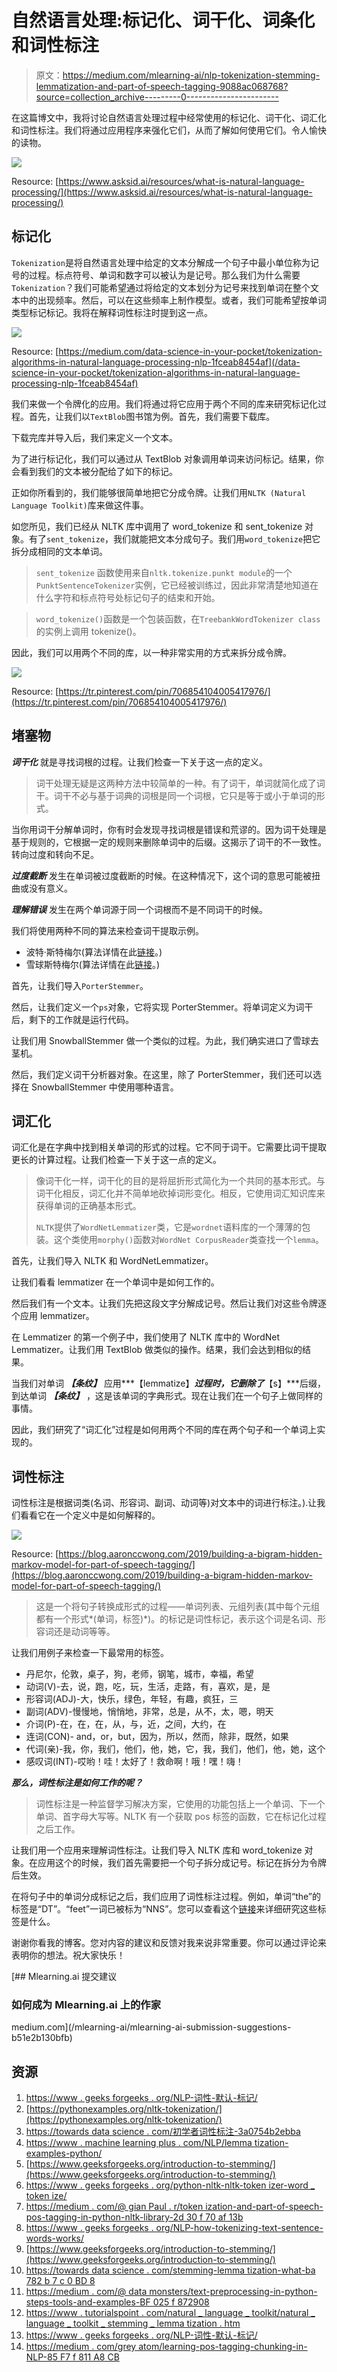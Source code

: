 # 自然语言处理:标记化、词干化、词条化和词性标注

> 原文：<https://medium.com/mlearning-ai/nlp-tokenization-stemming-lemmatization-and-part-of-speech-tagging-9088ac068768?source=collection_archive---------0----------------------->

在这篇博文中，我将讨论自然语言处理过程中经常使用的标记化、词干化、词汇化和词性标注。我们将通过应用程序来强化它们，从而了解如何使用它们。令人愉快的读物。

![](img/5e33153062c8851e5d06923f2f4d5e13.png)

Resource: [https://www.asksid.ai/resources/what-is-natural-language-processing/](https://www.asksid.ai/resources/what-is-natural-language-processing/)

## 标记化

`Tokenization`是将自然语言处理中给定的文本分解成一个句子中最小单位称为记号的过程。标点符号、单词和数字可以被认为是记号。那么我们为什么需要`Tokenization`？我们可能希望通过将给定的文本划分为记号来找到单词在整个文本中的出现频率。然后，可以在这些频率上制作模型。或者，我们可能希望按单词类型标记标记。我将在解释词性标注时提到这一点。

![](img/c34d2ecfc8b032da823d107f5c0cc8ab.png)

Resource: [https://medium.com/data-science-in-your-pocket/tokenization-algorithms-in-natural-language-processing-nlp-1fceab8454af](/data-science-in-your-pocket/tokenization-algorithms-in-natural-language-processing-nlp-1fceab8454af)

我们来做一个令牌化的应用。我们将通过将它应用于两个不同的库来研究标记化过程。首先，让我们以`TextBlob`图书馆为例。首先，我们需要下载库。

下载完库并导入后，我们来定义一个文本。

为了进行标记化，我们可以通过从 TextBlob 对象调用单词来访问标记。结果，你会看到我们的文本被分配给了如下的标记。

正如你所看到的，我们能够很简单地把它分成令牌。让我们用`NLTK (Natural Language Toolkit)`库来做这件事。

如您所见，我们已经从 NLTK 库中调用了 word_tokenize 和 sent_tokenize 对象。有了`sent_tokenize`，我们就能把文本分成句子。我们用`word_tokenize`把它拆分成相同的文本单词。

> `sent_tokenize` 函数使用来自`nltk.tokenize.punkt module`的一个`PunktSentenceTokenizer`实例，它已经被训练过，因此非常清楚地知道在什么字符和标点符号处标记句子的结束和开始。

> `word_tokenize()`函数是一个包装函数，在`TreebankWordTokenizer class`的实例上调用 tokenize()。

因此，我们可以用两个不同的库，以一种非常实用的方式来拆分成令牌。

![](img/f161eb4d4e6a35055de5538c4d394855.png)

Resource: [https://tr.pinterest.com/pin/706854104005417976/](https://tr.pinterest.com/pin/706854104005417976/)

## 堵塞物

***词干化*** 就是寻找词根的过程。让我们检查一下关于这一点的定义。

> 词干处理无疑是这两种方法中较简单的一种。有了词干，单词就简化成了词干。词干不必与基于词典的词根是同一个词根，它只是等于或小于单词的形式。

当你用词干分解单词时，你有时会发现寻找词根是错误和荒谬的。因为词干处理是基于规则的，它根据一定的规则来删除单词中的后缀。这揭示了词干的不一致性。转向过度和转向不足。

***过度截断*** 发生在单词被过度截断的时候。在这种情况下，这个词的意思可能被扭曲或没有意义。

***理解错误*** 发生在两个单词源于同一个词根而不是不同词干的时候。

我们将使用两种不同的算法来检查词干提取示例。

*   波特·斯特梅尔(算法详情在此[链接](https://vijinimallawaarachchi.com/2017/05/09/porter-stemming-algorithm/)。)
*   雪球斯特梅尔(算法详情在此[链接](https://snowballstem.org/algorithms/porter/stemmer.html)。)

首先，让我们导入`PorterStemmer`。

然后，让我们定义一个`ps`对象，它将实现 PorterStemmer。将单词定义为词干后，剩下的工作就是运行代码。

让我们用 SnowballStemmer 做一个类似的过程。为此，我们确实进口了雪球去茎机。

然后，我们定义词干分析器对象。在这里，除了 PorterStemmer，我们还可以选择在 SnowballStemmer 中使用哪种语言。

## 词汇化

词汇化是在字典中找到相关单词的形式的过程。它不同于词干。它需要比词干提取更长的计算过程。让我们检查一下关于这一点的定义。

> 像词干化一样，词干化的目的是将屈折形式简化为一个共同的基本形式。与词干化相反，词汇化并不简单地砍掉词形变化。相反，它使用词汇知识库来获得单词的正确基本形式。
> 
> `NLTK`提供了`WordNetLemmatizer`类，它是`wordnet`语料库的一个薄薄的包装。这个类使用`morphy()`函数对`WordNet CorpusReader`类查找一个`lemma`。

首先，让我们导入 NLTK 和 WordNetLemmatizer。

让我们看看 lemmatizer 在一个单词中是如何工作的。

然后我们有一个文本。让我们先把这段文字分解成记号。然后让我们对这些令牌逐个应用 lemmatizer。

在 Lemmatizer 的第一个例子中，我们使用了 NLTK 库中的 WordNet Lemmatizer。让我们用 TextBlob 做类似的操作。结果，我们会达到相似的结果。

当我们对单词 ***【条纹】*** 应用***【lemmatize】***过程时，它删除了***【s】***后缀，到达单词 ***【条纹】*** ，这是该单词的字典形式。现在让我们在一个句子上做同样的事情。

因此，我们研究了“词汇化”过程是如何用两个不同的库在两个句子和一个单词上实现的。

## 词性标注

词性标注是根据词类(名词、形容词、副词、动词等)对文本中的词进行标注。).让我们看看它在一个定义中是如何解释的。

![](img/8300c43c22985da5044395a4a78ab028.png)

Resource: [https://blog.aaronccwong.com/2019/building-a-bigram-hidden-markov-model-for-part-of-speech-tagging/](https://blog.aaronccwong.com/2019/building-a-bigram-hidden-markov-model-for-part-of-speech-tagging/)

> 这是一个将句子转换成形式的过程——单词列表、元组列表(其中每个元组都有一个形式*(单词，标签)*)。的标记是词性标记，表示这个词是名词、形容词还是动词等等。

让我们用例子来检查一下最常用的标签。

*   丹尼尔，伦敦，桌子，狗，老师，钢笔，城市，幸福，希望
*   动词(V)-去，说，跑，吃，玩，生活，走路，有，喜欢，是，是
*   形容词(ADJ)-大，快乐，绿色，年轻，有趣，疯狂，三
*   副词(ADV)-慢慢地，悄悄地，非常，总是，从不，太，嗯，明天
*   介词(P)-在，在，在，从，与，近，之间，大约，在
*   连词(CON)- and，or，but，因为，所以，然而，除非，既然，如果
*   代词(亲)-我，你，我们，他们，他，她，它，我，我们，他们，他，她，这个
*   感叹词(INT)-哎哟！哇！太好了！救命啊！哦！嘿！嗨！

***那么，词性标注是如何工作的呢？***

> 词性标注是一种监督学习解决方案，它使用的功能包括上一个单词、下一个单词、首字母大写等。NLTK 有一个获取 pos 标签的函数，它在标记化过程之后工作。

让我们用一个应用来理解词性标注。让我们导入 NLTK 库和 word_tokenize 对象。在应用这个的时候，我们首先需要把一个句子拆分成记号。标记在拆分为令牌后生效。

在将句子中的单词分成标记之后，我们应用了词性标注过程。例如，单词“the”的标签是“DT”。“feet”一词已被标为“NNS”。您可以查看这个[链接](https://www.ling.upenn.edu/courses/Fall_2003/ling001/penn_treebank_pos.html)来详细研究这些标签是什么。

谢谢你看我的博客。您对内容的建议和反馈对我来说非常重要。你可以通过评论来表明你的想法。祝大家快乐！

[](/mlearning-ai/mlearning-ai-submission-suggestions-b51e2b130bfb) [## Mlearning.ai 提交建议

### 如何成为 Mlearning.ai 上的作家

medium.com](/mlearning-ai/mlearning-ai-submission-suggestions-b51e2b130bfb) 

## 资源

1.  [https://www . geeks forgeeks . org/NLP-词性-默认-标记/](https://www.geeksforgeeks.org/nlp-part-of-speech-default-tagging/)
2.  [https://pythonexamples.org/nltk-tokenization/](https://pythonexamples.org/nltk-tokenization/)
3.  [https://towards data science . com/初学者词性标注-3a0754b2ebba](https://towardsdatascience.com/part-of-speech-tagging-for-beginners-3a0754b2ebba)
4.  [https://www . machine learning plus . com/NLP/lemma tization-examples-python/](https://www.machinelearningplus.com/nlp/lemmatization-examples-python/)
5.  [https://www.geeksforgeeks.org/introduction-to-stemming/](https://www.geeksforgeeks.org/introduction-to-stemming/)
6.  [https://www . geeks forgeeks . org/python-nltk-nltk-token izer-word _ token ize/](https://www.geeksforgeeks.org/python-nltk-nltk-tokenizer-word_tokenize/)
7.  [https://medium . com/@ gian Paul . r/token ization-and-part-of-speech-pos-tagging-in-python-nltk-library-2d 30 f 70 af 13b](/@gianpaul.r/tokenization-and-parts-of-speech-pos-tagging-in-pythons-nltk-library-2d30f70af13b)
8.  [https://www . geeks forgeeks . org/NLP-how-tokenizing-text-sentence-words-works/](https://www.geeksforgeeks.org/nlp-how-tokenizing-text-sentence-words-works/)
9.  [https://www.geeksforgeeks.org/introduction-to-stemming/](https://www.geeksforgeeks.org/introduction-to-stemming/)
10.  [https://towards data science . com/stemming-lemma tization-what-ba 782 b 7 c 0 BD 8](https://towardsdatascience.com/stemming-lemmatization-what-ba782b7c0bd8)
11.  [https://medium . com/@ data monsters/text-preprocessing-in-python-steps-tools-and-examples-BF 025 f 872908](/@datamonsters/text-preprocessing-in-python-steps-tools-and-examples-bf025f872908)
12.  [https://www . tutorialspoint . com/natural _ language _ toolkit/natural _ language _ toolkit _ stemming _ lemma tization . htm](https://www.tutorialspoint.com/natural_language_toolkit/natural_language_toolkit_stemming_lemmatization.htm)
13.  [https://www . geeks forgeeks . org/NLP-词性-默认-标记/](https://www.geeksforgeeks.org/nlp-part-of-speech-default-tagging/)
14.  [https://medium . com/grey atom/learning-pos-tagging-chunking-in-NLP-85 F7 f 811 A8 CB](/greyatom/learning-pos-tagging-chunking-in-nlp-85f7f811a8cb)